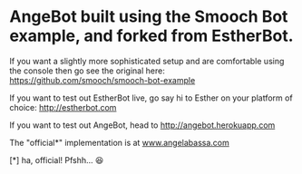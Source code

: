 # AngeBot built using the Smooch Bot example, and forked from EstherBot.
If you want a slightly more sophisticated setup and are comfortable using the console then go see the original here: https://github.com/smooch/smooch-bot-example 

If you want to test out EstherBot live, go say hi to Esther on your platform of choice:
http://estherbot.com

If you want to test out AngeBot, head to http://angebot.herokuapp.com

The "official*" implementation is at www.angelabassa.com



[*] ha, official! Pfshh... 😆

